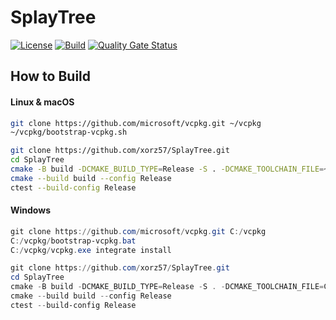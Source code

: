 # SplayTree

[![License](https://img.shields.io/badge/license-MIT-blue.svg)](LICENSE)
[![Build](https://github.com/xorz57/SplayTree/actions/workflows/Build.yml/badge.svg)](https://github.com/xorz57/SplayTree/actions/workflows/Build.yml)
[![Quality Gate Status](https://sonarcloud.io/api/project_badges/measure?project=xorz57_SplayTree&metric=alert_status)](https://sonarcloud.io/summary/new_code?id=xorz57_SplayTree)

## How to Build

#### Linux & macOS

```bash
git clone https://github.com/microsoft/vcpkg.git ~/vcpkg
~/vcpkg/bootstrap-vcpkg.sh

git clone https://github.com/xorz57/SplayTree.git
cd SplayTree
cmake -B build -DCMAKE_BUILD_TYPE=Release -S . -DCMAKE_TOOLCHAIN_FILE=~/vcpkg/scripts/buildsystems/vcpkg.cmake
cmake --build build --config Release
ctest --build-config Release
```

#### Windows

```powershell
git clone https://github.com/microsoft/vcpkg.git C:/vcpkg
C:/vcpkg/bootstrap-vcpkg.bat
C:/vcpkg/vcpkg.exe integrate install

git clone https://github.com/xorz57/SplayTree.git
cd SplayTree
cmake -B build -DCMAKE_BUILD_TYPE=Release -S . -DCMAKE_TOOLCHAIN_FILE=C:/vcpkg/scripts/buildsystems/vcpkg.cmake
cmake --build build --config Release
ctest --build-config Release
```
